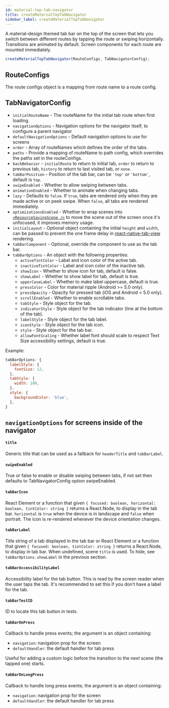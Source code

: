 ```yaml
---
id: material-top-tab-navigator
title: createMaterialTopTabNavigator
sidebar_label: createMaterialTopTabNavigator
---
```


A material-design themed tab bar on the top of the screen that lets you switch between different routes by tapping the route or swiping horizontally. Transitions are animated by default. Screen components for each route are mounted immediately.

```js
createMaterialTopTabNavigator(RouteConfigs, TabNavigatorConfig);
```

## RouteConfigs

The route configs object is a mapping from route name to a route config.

## TabNavigatorConfig

* `initialRouteName` - The routeName for the initial tab route when first loading.
* `navigationOptions` - Navigation options for the navigator itself, to configure a parent navigator
* `defaultNavigationOptions` - Default navigation options to use for screens
* `order` - Array of routeNames which defines the order of the tabs.
* `paths` - Provide a mapping of routeName to path config, which overrides the paths set in the routeConfigs.
* `backBehavior` - `initialRoute` to return to initial tab, `order` to return to previous tab, `history` to return to last visited tab, or `none`.
* `tabBarPosition` - Position of the tab bar, can be `'top'` or `'bottom'`, default is `top`.
* `swipeEnabled` - Whether to allow swiping between tabs.
* `animationEnabled` - Whether to animate when changing tabs.
* `lazy` - Defaults to `false`. If `true`, tabs are rendered only when they are made active or on peek swipe. When `false`, all tabs are rendered immediately.
* `optimizationsEnabled` - Whether to wrap scenes into [`<ResourceSavingScene />`](https://github.com/react-navigation/react-navigation-tabs/blob/master/src/views/ResourceSavingScene.js) to move the scene out of the screen once it's unfocused, it improves memory usage.
* `initialLayout` - Optional object containing the initial `height` and `width`, can be passed to prevent the one frame delay in [react-native-tab-view](https://github.com/react-native-community/react-native-tab-view#avoid-one-frame-delay) rendering.
* `tabBarComponent` - Optional, override the component to use as the tab bar.
* `tabBarOptions` - An object with the following properties:
  * `activeTintColor` - Label and icon color of the active tab.
  * `inactiveTintColor` - Label and icon color of the inactive tab.
  * `showIcon` - Whether to show icon for tab, default is false.
  * `showLabel` - Whether to show label for tab, default is true.
  * `upperCaseLabel` - Whether to make label uppercase, default is true.
  * `pressColor` - Color for material ripple (Android >= 5.0 only).
  * `pressOpacity` - Opacity for pressed tab (iOS and Android < 5.0 only).
  * `scrollEnabled` - Whether to enable scrollable tabs.
  * `tabStyle` - Style object for the tab.
  * `indicatorStyle` - Style object for the tab indicator (line at the bottom of the tab).
  * `labelStyle` - Style object for the tab label.
  * `iconStyle` - Style object for the tab icon.
  * `style` - Style object for the tab bar.
  * `allowFontScaling` - Whether label font should scale to respect Text Size accessibility settings, default is true.

Example:

```js
tabBarOptions: {
  labelStyle: {
    fontSize: 12,
  },
  tabStyle: {
    width: 100,
  },
  style: {
    backgroundColor: 'blue',
  },
}
```

## `navigationOptions` for screens inside of the navigator

#### `title`

Generic title that can be used as a fallback for `headerTitle` and `tabBarLabel`.

#### `swipeEnabled`

True or false to enable or disable swiping between tabs, if not set then defaults to TabNavigatorConfig option swipeEnabled.

#### `tabBarIcon`

React Element or a function that given `{ focused: boolean, horizontal: boolean, tintColor: string }` returns a React.Node, to display in the tab bar. `horizontal` is `true` when the device is in landscape and `false` when portrait. The icon is re-rendered whenever the device orientation changes.

#### `tabBarLabel`

Title string of a tab displayed in the tab bar or React Element or a function that given `{ focused: boolean, tintColor: string }` returns a React.Node, to display in tab bar. When undefined, scene `title` is used. To hide, see `tabBarOptions.showLabel` in the previous section.

#### `tabBarAccessibilityLabel`

Accessibility label for the tab button. This is read by the screen reader when the user taps the tab. It's recommended to set this if you don't have a label for the tab.

#### `tabBarTestID`

ID to locate this tab button in tests.

#### `tabBarOnPress`

Callback to handle press events; the argument is an object containing:

* `navigation`: navigation prop for the screen
* `defaultHandler`: the default handler for tab press

Useful for adding a custom logic before the transition to the next scene (the
tapped one) starts.

#### `tabBarOnLongPress`

Callback to handle long press events; the argument is an object containing:

- `navigation`: navigation prop for the screen
- `defaultHandler`: the default handler for tab press
